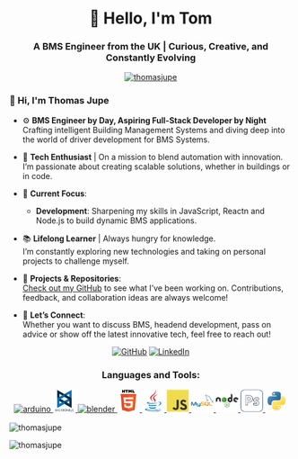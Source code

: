 <h1 align="center">👋 Hello, I'm Tom</h1>
<h3 align="center">A BMS Engineer from the UK | Curious, Creative, and Constantly Evolving</h3>


<p align="center"> <a href="https://github.com/ryo-ma/github-profile-trophy"><img src="https://github-profile-trophy.vercel.app/?username=thomasjupe" alt="thomasjupe" /></a> </p>

### 👋 Hi, I'm Thomas Jupe


- ⚙️ **BMS Engineer by Day, Aspiring Full-Stack Developer by Night**  
   Crafting intelligent Building Management Systems and diving deep into the world of driver development for BMS Systems.

- 🌟 **Tech Enthusiast** | On a mission to blend automation with innovation.  
   I’m passionate about creating scalable solutions, whether in buildings or in code.

- 🎯 **Current Focus**:  
   - **Development**: Sharpening my skills in JavaScript, Reactn and Node.js to build dynamic BMS applications.

- 📚 **Lifelong Learner** | Always hungry for knowledge.  
   I’m constantly exploring new technologies and taking on personal projects to challenge myself.

- 🚀 **Projects & Repositories**:  
   [Check out my GitHub](https://github.com/thomasjupe?tab=repositories) to see what I’ve been working on. Contributions, feedback, and collaboration ideas are always welcome!

- 🤝 **Let’s Connect**:  
   Whether you want to discuss BMS, headend development, pass on advice or show off the latest innovative tech, feel free to reach out!

<p align="center">
  <a href="https://github.com/thomasjupe"><img src="https://img.shields.io/badge/GitHub-%2312100E.svg?style=for-the-badge&logo=github&logoColor=white" alt="GitHub"></a>
  <a href="https://www.linkedin.com/in/thomasjupe/"><img src="https://img.shields.io/badge/LinkedIn-%230077B5.svg?style=for-the-badge&logo=linkedin&logoColor=white" alt="LinkedIn"></a>
</p>

<h3 align="center">Languages and Tools:</h3>
<p align="center"> <a href="https://www.arduino.cc/" target="_blank" rel="noreferrer"> <img src="https://cdn.worldvectorlogo.com/logos/arduino-1.svg" alt="arduino" width="40" height="40"/> </a> <a href="https://backbonejs.org" target="_blank" rel="noreferrer"> <img src="https://raw.githubusercontent.com/devicons/devicon/master/icons/backbonejs/backbonejs-original-wordmark.svg" alt="backbonejs" width="40" height="40"/> </a> <a href="https://www.blender.org/" target="_blank" rel="noreferrer"> <img src="https://download.blender.org/branding/community/blender_community_badge_white.svg" alt="blender" width="40" height="40"/> </a> <a href="https://www.w3.org/html/" target="_blank" rel="noreferrer"> <img src="https://raw.githubusercontent.com/devicons/devicon/master/icons/html5/html5-original-wordmark.svg" alt="html5" width="40" height="40"/> </a> <a href="https://www.java.com" target="_blank" rel="noreferrer"> <img src="https://raw.githubusercontent.com/devicons/devicon/master/icons/java/java-original.svg" alt="java" width="40" height="40"/> </a> <a href="https://developer.mozilla.org/en-US/docs/Web/JavaScript" target="_blank" rel="noreferrer"> <img src="https://raw.githubusercontent.com/devicons/devicon/master/icons/javascript/javascript-original.svg" alt="javascript" width="40" height="40"/> </a> <a href="https://www.mysql.com/" target="_blank" rel="noreferrer"> <img src="https://raw.githubusercontent.com/devicons/devicon/master/icons/mysql/mysql-original-wordmark.svg" alt="mysql" width="40" height="40"/> </a> <a href="https://nodejs.org" target="_blank" rel="noreferrer"> <img src="https://raw.githubusercontent.com/devicons/devicon/master/icons/nodejs/nodejs-original-wordmark.svg" alt="nodejs" width="40" height="40"/> </a> <a href="https://www.photoshop.com/en" target="_blank" rel="noreferrer"> <img src="https://raw.githubusercontent.com/devicons/devicon/master/icons/photoshop/photoshop-line.svg" alt="photoshop" width="40" height="40"/> </a> <a href="https://www.python.org" target="_blank" rel="noreferrer"> <img src="https://raw.githubusercontent.com/devicons/devicon/master/icons/python/python-original.svg" alt="python" width="40" height="40"/> </a> </p>

<p><img align="center" src="https://github-readme-stats.vercel.app/api?username=thomasjupe&show_icons=true&locale=en" alt="thomasjupe" /></p>

<p align="left"> <img src="https://komarev.com/ghpvc/?username=thomasjupe&label=Profile%20views&color=0e75b6&style=flat" alt="thomasjupe" /> </p>

